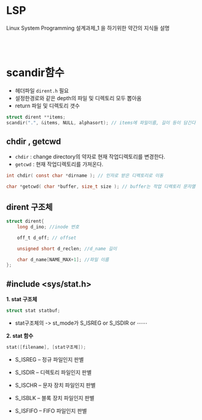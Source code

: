 # LSP

Linux System Programming 설계과제_1 을 하기위한 약간의 지식들 설명


<br><br>
# scandir함수
- 헤더파일 `dirent.h` 필요
- 설정한경로와 같은 depth의 파일 및 디렉토리 모두 뽑아옴
- return 파일 및 디렉토리 갯수
```c
struct dirent **items;
scandir(".", &items, NULL, alphasort); // items에 파일이름, 길이 등이 담긴다
```

## chdir , getcwd
- `chdir` : change directory의 약자로 현재 작업디렉토리를 변경한다.
- `getcwd` : 현재 작업디렉토리를 가져온다.
```c
int chdir( const char *dirname ); // 인자로 받은 디렉토리로 이동

char *getcwd( char *buffer, size_t size ); // buffer는 작업 디렉토리 문자열을 담을 버퍼, size는 버퍼 크기
```

## dirent 구조체

```c
struct dirent{
	long d_ino; //inode 번호

	off_t d_off; // offset

	unsigned short d_reclen; //d_name 길이

	char d_name[NAME_MAX+1]; //파일 이름
};
```

## \#include <sys/stat.h>

**1. stat 구조체**

```c
struct stat statbuf;
```
  - stat구조체의 -> st_mode가 S_ISREG or S_ISDIR or ⋯⋯

**2. stat 함수**
```c
stat([filename], [stat구조체]);
```

- S_ISREG – 정규 파일인지 판별

- S_ISDIR – 디렉토리 파일인지 판별

- S_ISCHR – 문자 장치 파일인지 판별

- S_ISBLK – 블록 장치 파일인지 판별

- S_ISFIFO – FIFO 파일인지 판별
